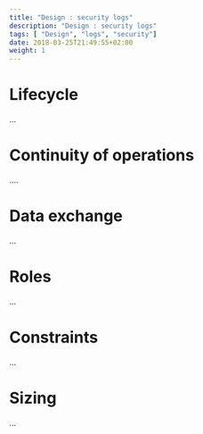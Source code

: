```yaml
---
title: "Design : security logs"
description: "Design : security logs"
tags: [ "Design", "logs", "security"]
date: 2018-03-25T21:49:55+02:00
weight: 1
---
```

# Lifecycle 

...

# Continuity of operations

....

# Data exchange

...

# Roles 

...

# Constraints

...

# Sizing

...